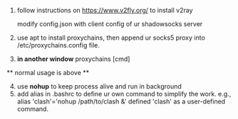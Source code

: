 1. follow instructions on https://www.v2fly.org/ to install v2ray

    modify config.json with client config of ur shadowsocks server 

2. use apt to install proxychains, then append ur socks5 proxy into /etc/proxychains.config file.
3. **in another window** proxychains [cmd] 

** normal usage is above **

4. use **nohup** to keep process alive and run in background
5. add alias in .bashrc to define ur own command  to simplify the work.
    e.g., alias 'clash'='nohup /path/to/clash &' defined 'clash' as a user-defined command.
